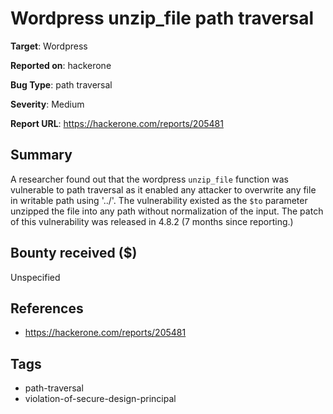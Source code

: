 # Wordpress unzip_file path traversal

**Target**: Wordpress

**Reported on**: hackerone

**Bug Type**: path traversal

**Severity**: Medium

**Report URL**: https://hackerone.com/reports/205481

## Summary
A researcher found out that the wordpress `unzip_file` function was vulnerable to path traversal as it enabled any attacker to overwrite any file in writable path using '../<filepath to overwrite>'. 
The vulnerability existed as the `$to` parameter unzipped the file into any path without normalization of the input. The patch of this vulnerability was released in 4.8.2 (7 months since reporting.)

## Bounty received ($)
Unspecified

## References
- https://hackerone.com/reports/205481
## Tags
- path-traversal
- violation-of-secure-design-principal
